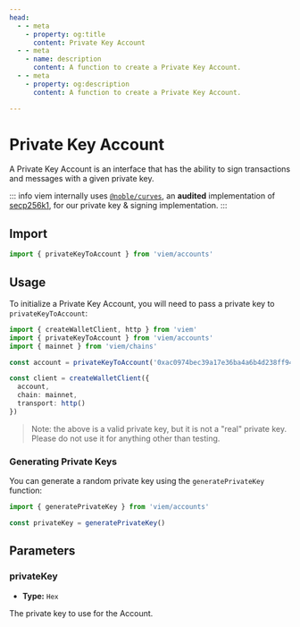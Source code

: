 ```yaml
---
head:
  - - meta
    - property: og:title
      content: Private Key Account
  - - meta
    - name: description
      content: A function to create a Private Key Account.
  - - meta
    - property: og:description
      content: A function to create a Private Key Account.

---
```


# Private Key Account

A Private Key Account is an interface that has the ability to sign transactions and messages with a given private key.

::: info
viem internally uses [`@noble/curves`](https://github.com/paulmillr/noble-curves), an **audited** implementation of [secp256k1](https://www.secg.org/sec2-v2.pdf), for our private key & signing implementation.
:::

## Import

```ts
import { privateKeyToAccount } from 'viem/accounts'
```

## Usage

To initialize a Private Key Account, you will need to pass a private key to `privateKeyToAccount`:

```ts
import { createWalletClient, http } from 'viem'
import { privateKeyToAccount } from 'viem/accounts'
import { mainnet } from 'viem/chains'

const account = privateKeyToAccount('0xac0974bec39a17e36ba4a6b4d238ff944bacb478cbed5efcae784d7bf4f2ff80') // [!code focus]

const client = createWalletClient({
  account,
  chain: mainnet,
  transport: http()
})
```

> Note: the above is a valid private key, but it is not a "real" private key. Please do not use it for anything other than testing.

### Generating Private Keys

You can generate a random private key using the `generatePrivateKey` function:

```ts
import { generatePrivateKey } from 'viem/accounts'

const privateKey = generatePrivateKey()
```

## Parameters

### privateKey

- **Type:** `Hex`

The private key to use for the Account.